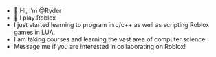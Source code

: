 - 👋 Hi, I’m @Ryder
- 👀 I play Roblox
- I just started learning to program in c/c++ as well as scripting Roblox games in LUA.
- I am taking courses and learning the vast area of computer science.
- Message me if you are interested in collaborating on Roblox!

<!---
RyderBraaten/RyderBraaten is a ✨ special ✨ repository because its `README.md` (this file) appears on your GitHub profile.
You can click the Preview link to take a look at your changes.
--->
